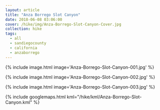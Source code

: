 ```yaml
---
layout: article
title: "Anza Borrego Slot Canyon"
date: 2018-06-08 03:06:00
cover: /hike/img/Anza-Borrego-Slot-Canyon-Cover.jpg
collection: hike
tags:
  - all
  - sandiegocounty
  - california
  - anzaborrego
---
```


{% include image.html image='Anza-Borrego-Slot-Canyon-001.jpg' %}

<!--more-->

{% include image.html image='Anza-Borrego-Slot-Canyon-002.jpg' %}

{% include image.html image='Anza-Borrego-Slot-Canyon-003.jpg' %}

{% include googlemaps.html kml="/hike/kml/Anza-Borrego-Slot-Canyon.kml" %}
